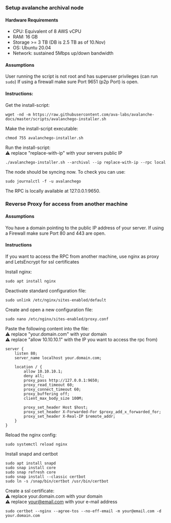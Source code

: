 ### Setup avalanche archival node

#### Hardware Requirements 

- CPU: Equivalent of 8 AWS vCPU
- RAM: 16 GB
- Storage >= 3 TB (DB is 2.5 TB as of 10.Nov)
- OS: Ubuntu 20.04
- Network: sustained 5Mbps up/down bandwidth

#### Assumptions

User running the script is not root and has superuser privileges (can run ```sudo```)
If using a firewall make sure Port 9651 (p2p Port) is open.

#### Instructions:

Get the install-script:
```
wget -nd -m https://raw.githubusercontent.com/ava-labs/avalanche-docs/master/scripts/avalanchego-installer.sh
```
Make the install-script executable:
```
chmod 755 avalanchego-installer.sh
```
Run the install-script: \
:warning: replace "replace-with-ip" with your servers public IP
```
./avalanchego-installer.sh --archival --ip replace-with-ip --rpc local
```
The node should be syncing now. To check you can use:
```
sudo journalctl -f -u avalanchego
```
The RPC is locally available at 127.0.0.1:9650.

### Reverse Proxy for access from another machine

#### Assumptions

You have a domain pointing to the public IP address of your server.
If using a Firewall make sure Port 80 and 443 are open.

#### Instructions

If you want to access the RPC from another machine, use nginx as proxy and LetsEncrypt for ssl certificates

Install nginx:
```
sudo apt install nginx
```

Deactivate standard configuration file:
```
sudo unlink /etc/nginx/sites-enabled/default
```

Create and open a new configuration file:
```
sudo nano /etc/nginx/sites-enabled/proxy.conf
```

Paste the following content into the file: \
:warning: replace "your.domain.com" with your domain \
:warning: replace "allow 10.10.10.1" with the IP you want to access the rpc from)
```
server {
    listen 80;
    server_name localhost your.domain.com;

    location / {
        allow 10.10.10.1;
        deny all;
        proxy_pass http://127.0.0.1:9650;
        proxy_read_timeout 60;
        proxy_connect_timeout 60;
        proxy_buffering off;
        client_max_body_size 100M;

        proxy_set_header Host $host;
        proxy_set_header X-Forwarded-For $proxy_add_x_forwarded_for;
        proxy_set_header X-Real-IP $remote_addr;
    }
}
```

Reload the nginx config: 
```
sudo systemctl reload nginx
```

Install snapd and certbot 
```
sudo apt install snapd
sudo snap install core
sudo snap refresh core
sudo snap install --classic certbot
sudo ln -s /snap/bin/certbot /usr/bin/certbot
```

Create a ssl certificate: \
:warning: replace your.domain.com with your domain\
:warning: replace your@email.com with your e-mail address
```
sudo certbot --nginx --agree-tos --no-eff-email -m your@email.com -d your.domain.com
```
